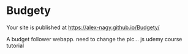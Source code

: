 # Budgety
 Your site is published at https://alex-nagy.github.io/Budgety/
 
A budget follower webapp. 
need to change the pic...
js udemy course tutorial
